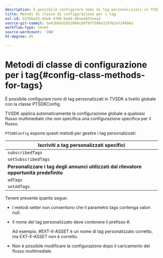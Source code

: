 ```yaml
---
description: È possibile configurare nomi di tag personalizzati in TVSDK a livello globale con la classe PTSDKConfig.
title: Metodi di classe di configurazione per i tag
exl-id: b23bba25-ddab-4700-bae6-db1ee833eea2
source-git-commit: be43bbbd1051886c8979ff590a3197b2a7249b6a
workflow-type: tm+mt
source-wordcount: '166'
ht-degree: 0%

---
```


# Metodi di classe di configurazione per i tag{#config-class-methods-for-tags}

È possibile configurare nomi di tag personalizzati in TVSDK a livello globale con la classe PTSDKConfig.

TVSDK applica automaticamente la configurazione globale a qualsiasi flusso multimediale che non specifica una configurazione specifica per il flusso.

`PTSDKConfig` espone questi metodi per gestire i tag personalizzati:

| **Iscriviti a tag personalizzati specifici** |
|---|
| `subscribedTags` | Recupera l’elenco corrente dei tag seguiti. |
| `setSubscribedTags` | Imposta l&#39;elenco dei tag sottoscritti che verranno esposti all&#39;applicazione. |
| **Personalizzare i tag degli annunci utilizzati dal rilevatore opportunità predefinito** |
| `adTags` | Recupera l’elenco corrente dei tag annuncio. |
| `setAdTags` | Imposta l’elenco dei tag annuncio che verranno utilizzati dal generatore di opportunità predefinito. |

Tenere presente quanto segue:

* I metodi setter non consentono che il parametro tags contenga valori null.
* Il nome del tag personalizzato deve contenere il prefisso #.

   Ad esempio, #EXT-X-ASSET è un nome di tag personalizzato corretto, ma EXT-X-ASSET non è corretto.
* Non è possibile modificare la configurazione dopo il caricamento del flusso multimediale.
